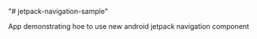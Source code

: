 "# jetpack-navigation-sample" 

App demonstrating hoe to use new android jetpack navigation component
